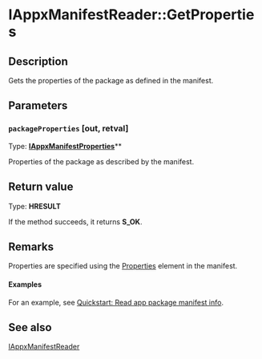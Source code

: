 # IAppxManifestReader::GetProperties

## Description

Gets the properties of the package as defined in the manifest.

## Parameters

### `packageProperties` [out, retval]

Type: **[IAppxManifestProperties](https://learn.microsoft.com/windows/desktop/api/appxpackaging/nn-appxpackaging-iappxmanifestproperties)****

Properties of the package as described by the manifest.

## Return value

Type: **HRESULT**

If the method succeeds, it returns **S_OK**.

## Remarks

Properties are specified using the [Properties](https://learn.microsoft.com/uwp/schemas/appxpackage/appxmanifestschema/element-properties) element in the manifest.

#### Examples

For an example, see [Quickstart: Read app package manifest info](https://learn.microsoft.com/windows/desktop/appxpkg/how-to-query-package-identity-information).

## See also

[IAppxManifestReader](https://learn.microsoft.com/windows/desktop/api/appxpackaging/nn-appxpackaging-iappxmanifestreader)